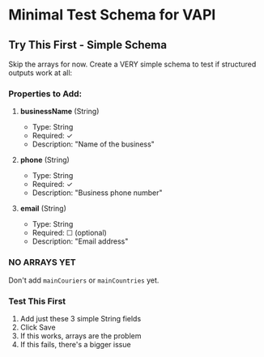 # Minimal Test Schema for VAPI

## Try This First - Simple Schema

Skip the arrays for now. Create a VERY simple schema to test if structured outputs work at all:

### Properties to Add:

1. **businessName** (String)
   - Type: String
   - Required: ✓
   - Description: "Name of the business"

2. **phone** (String)
   - Type: String
   - Required: ✓
   - Description: "Business phone number"

3. **email** (String)
   - Type: String
   - Required: ☐ (optional)
   - Description: "Email address"

### NO ARRAYS YET

Don't add `mainCouriers` or `mainCountries` yet.

### Test This First

1. Add just these 3 simple String fields
2. Click Save
3. If this works, arrays are the problem
4. If this fails, there's a bigger issue

